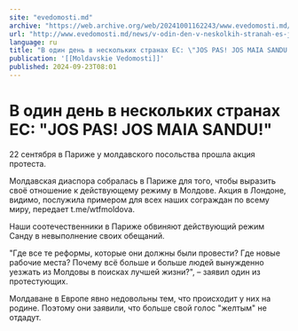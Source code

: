 ```yaml
---
site: "evedomosti.md"
archive: "https://web.archive.org/web/20241001162243/www.evedomosti.md/news/v-odin-den-v-neskolkih-stranah-es-jos-pas-jos-maia-sandu"
url: "http://www.evedomosti.md/news/v-odin-den-v-neskolkih-stranah-es-jos-pas-jos-maia-sandu"
language: ru
title: "В один день в нескольких странах ЕС: \"JOS PAS! JOS MAIA SANDU!\""
publication: '[[Moldavskie Vedomosti]]'
published: 2024-09-23T08:01
---
```


# В один день в нескольких странах ЕС: "JOS PAS! JOS MAIA SANDU!"

22 сентября в Париже у молдавского посольства прошла акция протеста.

Молдавская диаспора собралась в Париже для того, чтобы выразить своё отношение к действующему режиму в Молдове. Акция в Лондоне, видимо, послужила примером для всех наших сограждан по всему миру, передает t.me/wtfmoldova.

Наши соотечественники в Париже обвиняют действующий режим Санду в невыполнение своих обещаний.

"Где все те реформы, которые они должны были провести? Где новые рабочие места? Почему всё больше и больше людей вынужденно уезжать из Молдовы в поисках лучшей жизни?", – заявил один из протестующих.

Молдаване в Европе явно недовольны тем, что происходит у них на родине. Поэтому они заявили, что больше свой голос "желтым" не отдадут.